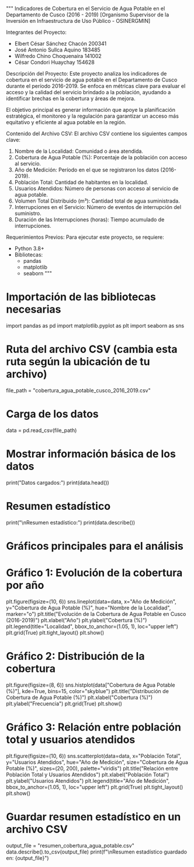 """
Indicadores de Cobertura en el Servicio de Agua Potable en el Departamento de Cusco (2016 - 2019)
[Organismo Supervisor de la Inversión en Infraestructura de Uso Público - OSINERGMIN]

Integrantes del Proyecto:
- Elbert César Sánchez Chacón 200341
- José Antonio Sullca Aquino 183485
- Wilfredo Chino Choquenaira 141002
- César Condori Huaychay 154628

Descripción del Proyecto:
Este proyecto analiza los indicadores de cobertura en el servicio de agua potable en el Departamento de Cusco durante el período 2016-2019. 
Se enfoca en métricas clave para evaluar el acceso y la calidad del servicio brindado a la población, ayudando a identificar brechas en la cobertura y áreas de mejora.

El objetivo principal es generar información que apoye la planificación estratégica, el monitoreo y la regulación para garantizar 
un acceso más equitativo y eficiente al agua potable en la región.

Contenido del Archivo CSV:
El archivo CSV contiene los siguientes campos clave:
1. Nombre de la Localidad: Comunidad o área atendida.
2. Cobertura de Agua Potable (%): Porcentaje de la población con acceso al servicio.
3. Año de Medición: Período en el que se registraron los datos (2016-2019).
4. Población Total: Cantidad de habitantes en la localidad.
5. Usuarios Atendidos: Número de personas con acceso al servicio de agua potable.
6. Volumen Total Distribuido (m³): Cantidad total de agua suministrada.
7. Interrupciones en el Servicio: Número de eventos de interrupción del suministro.
8. Duración de las Interrupciones (horas): Tiempo acumulado de interrupciones.

Requerimientos Previos:
Para ejecutar este proyecto, se requiere:
- Python 3.8+
- Bibliotecas:
  - pandas
  - matplotlib
  - seaborn
"""

# Importación de las bibliotecas necesarias
import pandas as pd
import matplotlib.pyplot as plt
import seaborn as sns

# Ruta del archivo CSV (cambia esta ruta según la ubicación de tu archivo)
file_path = "cobertura_agua_potable_cusco_2016_2019.csv"

# Carga de los datos
data = pd.read_csv(file_path)

# Mostrar información básica de los datos
print("Datos cargados:")
print(data.head())

# Resumen estadístico
print("\nResumen estadístico:")
print(data.describe())

# Gráficos principales para el análisis

# Gráfico 1: Evolución de la cobertura por año
plt.figure(figsize=(10, 6))
sns.lineplot(data=data, x="Año de Medición", y="Cobertura de Agua Potable (%)", hue="Nombre de la Localidad", marker="o")
plt.title("Evolución de la Cobertura de Agua Potable en Cusco (2016-2019)")
plt.xlabel("Año")
plt.ylabel("Cobertura (%)")
plt.legend(title="Localidad", bbox_to_anchor=(1.05, 1), loc="upper left")
plt.grid(True)
plt.tight_layout()
plt.show()

# Gráfico 2: Distribución de la cobertura
plt.figure(figsize=(8, 6))
sns.histplot(data["Cobertura de Agua Potable (%)"], kde=True, bins=15, color="skyblue")
plt.title("Distribución de Cobertura de Agua Potable (%)")
plt.xlabel("Cobertura (%)")
plt.ylabel("Frecuencia")
plt.grid(True)
plt.show()

# Gráfico 3: Relación entre población total y usuarios atendidos
plt.figure(figsize=(10, 6))
sns.scatterplot(data=data, x="Población Total", y="Usuarios Atendidos", hue="Año de Medición",
                size="Cobertura de Agua Potable (%)", sizes=(20, 200), palette="viridis")
plt.title("Relación entre Población Total y Usuarios Atendidos")
plt.xlabel("Población Total")
plt.ylabel("Usuarios Atendidos")
plt.legend(title="Año de Medición", bbox_to_anchor=(1.05, 1), loc="upper left")
plt.grid(True)
plt.tight_layout()
plt.show()

# Guardar resumen estadístico en un archivo CSV
output_file = "resumen_cobertura_agua_potable.csv"
data.describe().to_csv(output_file)
print(f"\nResumen estadístico guardado en: {output_file}")
